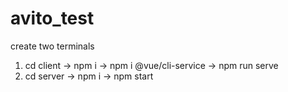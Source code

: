 # avito_test

create two terminals

1. cd client -> npm i -> npm i @vue/cli-service -> npm run serve
2. cd server -> npm i -> npm start
